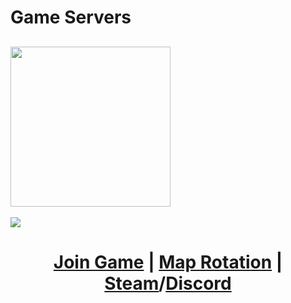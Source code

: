 # Game Servers
## [<img src="https://cdn.cloudflare.steamstatic.com/steam/apps/440/logo.png" width="256">](https://teamfortress.com)
![](https://steamuserimages-a.akamaihd.net/ugc/2073402281579135048/3521C0F9E9AE3DC10CEFA2633242653C8DE3B8CE/?imw=5000&imh=5000&ima=fit&impolicy=Letterbox&imcolor=%23000000&letterbox=false)
# <p align="center"> [Join Game](https://www.battlemetrics.com/servers/tf2/24025771) | [Map Rotation](https://steamcommunity.com/sharedfiles/filedetails/?id=3047305439) | [Steam](https://steamcommunity.com/groups/serider)/[Discord](https://discord.gg/WJcavsDPv8)</p>
